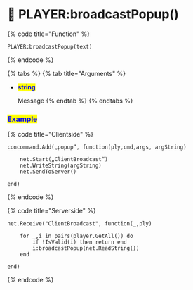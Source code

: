 # 🔵 PLAYER:broadcastPopup()

{% code title="Function" %}
```
PLAYER:broadcastPopup(text)
```
{% endcode %}

{% tabs %}
{% tab title="Arguments" %}
*   <mark style="color:blue;">**string**</mark>

    Message
{% endtab %}
{% endtabs %}

### <mark style="color:blue;">Example</mark>

{% code title="Clientside" %}
```
concommand.Add(„popup“, function(ply,cmd,args, argString)

    net.Start(„ClientBroadcast“)
    net.WriteString(argString)
    net.SendToServer()

end)
```
{% endcode %}

{% code title="Serverside" %}
```
net.Receive("ClientBroadcast", function(_,ply)

    for _,i in pairs(player.GetAll()) do 
        if !IsValid(i) then return end
        i:broadcastPopup(net.ReadString())
    end

end)
```
{% endcode %}
